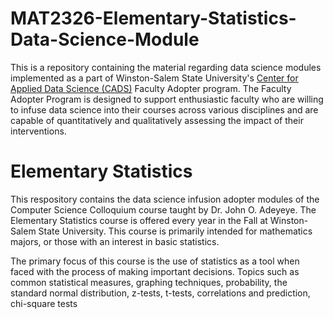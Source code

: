 # MAT2326-Elementary-Statistics-Data-Science-Module
This is a repository containing the material regarding data science modules implemented as a part of Winston-Salem State University's [Center for Applied Data Science (CADS)](https://www.wssu.edu/academics/colleges-and-departments/college-of-arts-sciences-business-education/center-for-applied-data-science/index.html) Faculty Adopter program. The Faculty Adopter Program is designed to support enthusiastic faculty who are willing to infuse data science into their courses across various disciplines and are capable of quantitatively and qualitatively assessing the impact of their interventions. 

# Elementary Statistics
This respository contains the data science infusion adopter modules of the Computer Science Colloquium course taught by Dr. John O. Adeyeye. The Elementary Statistics course is offered every year in the Fall at Winston-Salem State University. This course is primarily intended for mathematics majors, or those with an interest in basic statistics.

The primary focus of this course is the use of statistics as a tool when faced with the process of making important decisions. Topics such as common statistical measures, graphing techniques, probability, the standard normal distribution, z-tests, t-tests, correlations and prediction, chi-square tests
